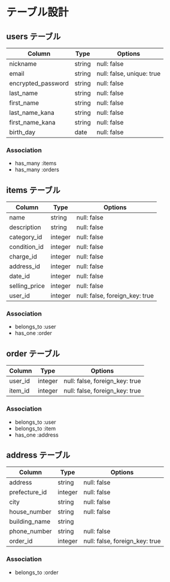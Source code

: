 # テーブル設計

## users テーブル

| Column               | Type    | Options     |
| -------------------- | ------- | ----------- |
| nickname             | string  | null: false |
| email                | string  | null: false, unique: true |
| encrypted_password   | string  | null: false |
| last_name            | string  | null: false |
| first_name           | string  | null: false |
| last_name_kana       | string  | null: false |
| first_name_kana      | string  | null: false |
| birth_day            | date    | null: false |


### Association

- has_many :items
- has_many :orders

## items テーブル

| Column           | Type       | Options     |
| ---------------  | ---------- | ----------- |
| name             | string     | null: false |
| description      | string     | null: false |
| category_id      | integer    | null: false |
| condition_id     | integer    | null: false |
| charge_id        | integer    | null: false |
| address_id       | integer    | null: false |
| date_id          | integer    | null: false |
| selling_price    | integer    | null: false |
| user_id          | integer    | null: false, foreign_key: true |

### Association

- belongs_to :user
- has_one :order



## order テーブル

| Column           | Type       | Options                        |
| ---------------  | ---------- | -----------------------------  |
| user_id          | integer    | null: false, foreign_key: true |
| item_id          | integer    | null: false, foreign_key: true |


### Association

- belongs_to :user
- belongs_to :item
- has_one :address



## address テーブル

| Column           | Type       | Options     |
| ---------------  | ---------- | ----------- |
| address          | string     | null: false |
| prefecture_id    | integer    | null: false |
| city             | string     | null: false |
| house_number     | string     | null: false |
| building_name    | string     |             |
| phone_number     | string     | null: false |
| order_id         | integer    | null: false, foreign_key: true |


### Association

- belongs_to :order
